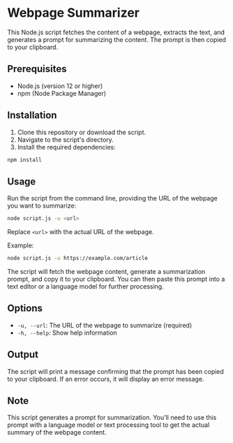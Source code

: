# Webpage Summarizer

This Node.js script fetches the content of a webpage, extracts the text, and generates a prompt for summarizing the content. The prompt is then copied to your clipboard.

## Prerequisites

- Node.js (version 12 or higher)
- npm (Node Package Manager)

## Installation

1. Clone this repository or download the script.
2. Navigate to the script's directory.
3. Install the required dependencies:

```bash
npm install
```

## Usage

Run the script from the command line, providing the URL of the webpage you want to summarize:

```bash
node script.js -u <url>
```

Replace `<url>` with the actual URL of the webpage.

Example:

```bash
node script.js -u https://example.com/article
```

The script will fetch the webpage content, generate a summarization prompt, and copy it to your clipboard. You can then paste this prompt into a text editor or a language model for further processing.

## Options

- `-u, --url`: The URL of the webpage to summarize (required)
- `-h, --help`: Show help information

## Output

The script will print a message confirming that the prompt has been copied to your clipboard. If an error occurs, it will display an error message.

## Note

This script generates a prompt for summarization. You'll need to use this prompt with a language model or text processing tool to get the actual summary of the webpage content.
